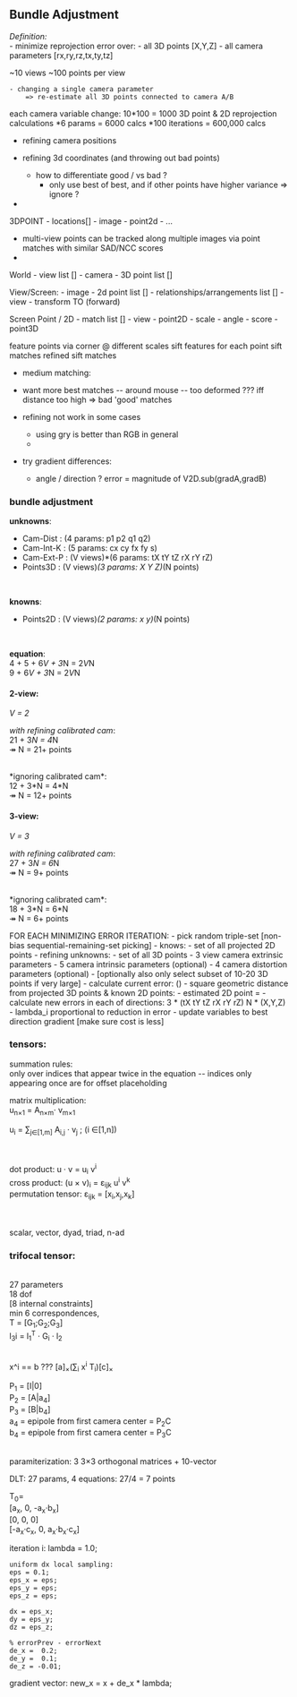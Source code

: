## Bundle Adjustment
*Definition:*
<br/>
	- minimize reprojection error over:
		- all 3D points [X,Y,Z]
		- all camera parameters [rx,ry,rz,tx,ty,tz]

~10 views
~100 points per view

	- changing a single camera parameter
		=> re-estimate all 3D points connected to camera A/B

each camera variable change:
	10*100 = 1000 3D point & 2D reprojection calculations
	*6 params = 6000 calcs
	*100 iterations = 600,000 calcs



- refining camera positions

- refining 3d coordinates (and throwing out bad points)
	- how to differentiate good / vs bad ?
		- only use best of best, and if other points have higher variance => ignore ?
- 


3DPOINT
	- locations[]
		- image
		- point2d
	- ...



- multi-view points can be tracked along multiple images via point matches with similar SAD/NCC scores
- 


World
	- view list []
	- camera
	- 3D point list []

View/Screen:
	- image
	- 2d point list []
	- relationships/arrangements list []
		- view
		- transform TO (forward)

Screen Point / 2D
	- match list []
		- view
		- point2D
		- scale
		- angle
		- score
	- point3D









feature points via corner @ different scales
sift features for each point
sift matches
refined sift matches








- medium matching:
- want more best matches -- around mouse
	-- too deformed ???
iff distance too high => bad 'good' matches


- refining not work in some cases
	- using gry is better than RGB in general
	- 
- try gradient differences:
	- angle / direction ?
		error = magnitude of V2D.sub(gradA,gradB)





### bundle adjustment


**unknowns**:
- Cam-Dist : (4 params: p1 p2 q1 q2)
- Cam-Int-K : (5 params: cx cy fx fy s)
- Cam-Ext-P : (V views)*(6 params: tX tY tZ rX rY rZ)
- Points3D : (V views)*(3 params: X Y Z)*(N points)
<br/>

**knowns**:
- Points2D : (V views)*(2 params: x y)*(N points)
<br/>

**equation**:
<br/>
4 + 5 + 6*V + 3*N = 2*V*N
<br/>
9 + 6*V + 3*N = 2*V*N


#### 2-view:
*V = 2*
<br/>

*with refining calibrated cam*:
<br/>
21 + 3*N = 4*N
<br/>
&Rarr; N = 21+ points

<br/>
*ignoring calibrated cam*:
<br/>
12 + 3*N = 4*N
<br/>
&Rarr; N = 12+ points


#### 3-view:
*V = 3*
<br/>

*with refining calibrated cam*:
<br/>
27 + 3*N = 6*N
<br/>
&Rarr; N = 9+ points

<br/>
*ignoring calibrated cam*:
<br/>
18 + 3*N = 6*N
<br/>
&Rarr; N = 6+ points



FOR EACH MINIMIZING ERROR ITERATION:
	- pick random triple-set [non-bias sequential-remaining-set picking]
	- knows:
		- set of all projected 2D points
	- refining unknowns:
		- set of all 3D points
		- 3 view camera extrinsic parameters
		- 5 camera intrinsic parameters (optional)
		- 4 camera distortion parameters (optional)
	- [optionally also only select subset of 10-20 3D points if very large]
	- calculate current error: ()
		- square geometric distance from projected 3D points & known 2D points:
			- estimated 2D point = 
	- calculate new errors in each of directions:
		3 * (tX tY tZ rX rY rZ)
		N * (X,Y,Z)
		- lambda_i proportional to reduction in error
	- update variables to best direction gradient [make sure cost is less]










### tensors:

summation rules:
<br/>
only over indices that appear twice in the equation -- indices only appearing once are for offset placeholding


matrix multiplication:
<br/>
u<sub>n&times;1</sub> = A<sub>n&times;m</sub>&middot; v<sub>m&times;1</sub>
<br/>

u<sub>i</sub> = &Sum;<sub>j&in;[1,m]</sub> A<sub>i,j</sub> &middot; v<sub>j</sub> ; (i &in;[1,n])
<br/>
<br/>


<br/>
dot product: u &middot; v = u<sub>i</sub> v<sup>i</sup>
<br/>
cross product: (u &times; v)<sub>i</sub> = &epsilon;<sub>ijk</sub> u<sup>i</sup> v<sup>k</sup>
<br/>
permutation tensor: &epsilon;<sub>ijk</sub> = [x<sub>i</sub>,x<sub>j</sub>,x<sub>k</sub>]
<br/>
<br/>
<br/>



scalar, vector, dyad, triad, n-ad









### trifocal tensor:
<br/>
27 parameters
<br/>
18 dof
<br/>
[8 internal constraints]
<br/>
min 6 correspondences, 
<br/>
T = [G<sub>1</sub>;G<sub>2</sub>;G<sub>3</sub>]
<br/>
l<sub>3</sub>i = l<sub>1</sub><sup>T</sup> &middot; G<sub>i</sub> &middot; l<sub>2</sub>
<br/>
<br/>


x^i == b ???
[a]<sub>&times;</sub>(&Sum;<sub>i</sub> x<sup>i</sup> T<sub>i</sub>)[c]<sub>&times;</sub>
<br/>


P<sub>1</sub> = [I|0]
<br/>
P<sub>2</sub> = [A|a<sub>4</sub>]
<br/>
P<sub>3</sub> = [B|b<sub>4</sub>]
<br/>
a<sub>4</sub> = epipole from first camera center = P<sub>2</sub>C
<br/>
b<sub>4</sub> = epipole from first camera center = P<sub>3</sub>C



<br/>
paramiterization:
3 3&times;3 orthogonal matrices &plus; 10-vector








DLT: 27 params,
4 equations:
27/4 = 7 points


T<sub>0</sub>= 
<br/>
[a<sub>x</sub>, 0, -a<sub>x</sub>&middot;b<sub>x</sub>]
<br/>
[0, 0, 0]
<br/>
[-a<sub>x</sub>&middot;c<sub>x</sub>, 0, a<sub>x</sub>&middot;b<sub>x</sub>&middot;c<sub>x</sub>]
<br/>





















iteration i:
	lambda = 1.0;

	uniform dx local sampling:
	eps = 0.1;
	eps_x = eps;
	eps_y = eps;
	eps_z = eps;
	
	dx = eps_x;
	dy = eps_y;
	dz = eps_z;

	% errorPrev - errorNext
	de_x =  0.2;
	de_y =  0.1;
	de_z = -0.01;


gradient vector:
	new_x = x + de_x * lambda;


























































